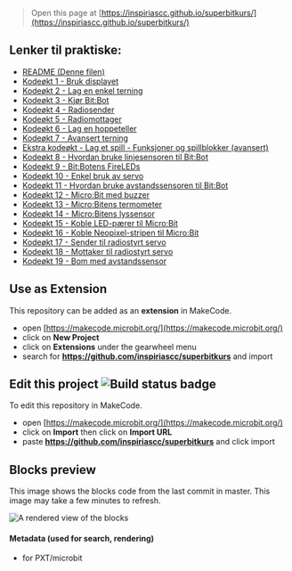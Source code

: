 
> Open this page at [https://inspiriascc.github.io/superbitkurs/](https://inspiriascc.github.io/superbitkurs/)

## Lenker til praktiske:
* [README (Denne filen)](https://makecode.microbit.org/#tutorial:github:InspiriaSCC/superbitkurs/README)
* [Kodeøkt 1 - Bruk displayet](https://makecode.microbit.org/#tutorial:github:InspiriaSCC/superbitkurs/tutorial001)
* [Kodeøkt 2 - Lag en enkel terning](https://makecode.microbit.org/#tutorial:github:InspiriaSCC/superbitkurs/tutorial002)
* [Kodeøkt 3 - Kjør Bit:Bot](https://makecode.microbit.org/#tutorial:github:InspiriaSCC/superbitkurs/tutorial007)
* [Kodeøkt 4 - Radiosender](https://makecode.microbit.org/#tutorial:github:InspiriaSCC/superbitkurs/tutorial010)
* [Kodeøkt 5 - Radiomottager](https://makecode.microbit.org/#tutorial:github:InspiriaSCC/superbitkurs/tutorial011)
* [Kodeøkt 6 - Lag en hoppeteller](https://makecode.microbit.org/#tutorial:github:InspiriaSCC/superbitkurs/tutorial003)
* [Kodeøkt 7 - Avansert terning](https://makecode.microbit.org/#tutorial:github:InspiriaSCC/superbitkurs/tutorial020)
* [Ekstra kodeøkt - Lag et spill - Funksjoner og spillblokker (avansert)](https://makecode.microbit.org/#tutorial:github:InspiriaSCC/superbitkurs/tutorial004)
* [Kodeøkt 8 - Hvordan bruke linjesensoren til Bit:Bot](https://makecode.microbit.org/#tutorial:github:InspiriaSCC/superbitkurs/tutorial009)
* [Kodeøkt 9 - Bit:Botens FireLEDs](https://makecode.microbit.org/#tutorial:github:InspiriaSCC/superbitkurs/tutorial019)
* [Kodeøkt 10 - Enkel bruk av servo](https://makecode.microbit.org/#tutorial:github:InspiriaSCC/superbitkurs/tutorial012)
* [Kodeøkt 11 - Hvordan bruke avstandssensoren til Bit:Bot](https://makecode.microbit.org/#tutorial:github:InspiriaSCC/superbitkurs/tutorial008)
* [Kodeøkt 12 - Micro:Bit med buzzer](https://makecode.microbit.org/#tutorial:github:InspiriaSCC/superbitkurs/tutorial016)
* [Kodeøkt 13 - Micro:Bitens termometer](https://makecode.microbit.org/#tutorial:github:InspiriaSCC/superbitkurs/tutorial017)
* [Kodeøkt 14 - Micro:Bitens lyssensor](https://makecode.microbit.org/#tutorial:github:InspiriaSCC/superbitkurs/tutorial018)
* [Kodeøkt 15 - Koble LED-pærer til Micro:Bit](https://makecode.microbit.org/#tutorial:github:InspiriaSCC/superbitkurs/tutorial005)
* [Kodeøkt 16 - Koble Neopixel-stripen til Micro:Bit](https://makecode.microbit.org/#tutorial:github:InspiriaSCC/superbitkurs/tutorial006)
* [Kodeøkt 17 - Sender til radiostyrt servo](https://makecode.microbit.org/#tutorial:github:InspiriaSCC/superbitkurs/tutorial013)
* [Kodeøkt 18 - Mottaker til radiostyrt servo](https://makecode.microbit.org/#tutorial:github:InspiriaSCC/superbitkurs/tutorial014)
* [Kodeøkt 19 - Bom med avstandssensor](https://makecode.microbit.org/#tutorial:github:InspiriaSCC/superbitkurs/tutorial015)

## Use as Extension

This repository can be added as an **extension** in MakeCode.

* open [https://makecode.microbit.org/](https://makecode.microbit.org/)
* click on **New Project**
* click on **Extensions** under the gearwheel menu
* search for **https://github.com/inspiriascc/superbitkurs** and import

## Edit this project ![Build status badge](https://github.com/inspiriascc/superbitkurs/workflows/MakeCode/badge.svg)

To edit this repository in MakeCode.

* open [https://makecode.microbit.org/](https://makecode.microbit.org/)
* click on **Import** then click on **Import URL**
* paste **https://github.com/inspiriascc/superbitkurs** and click import

## Blocks preview

This image shows the blocks code from the last commit in master.
This image may take a few minutes to refresh.

![A rendered view of the blocks](https://github.com/inspiriascc/superbitkurs/raw/master/.github/makecode/blocks.png)

#### Metadata (used for search, rendering)

* for PXT/microbit
<script src="https://makecode.com/gh-pages-embed.js"></script><script>makeCodeRender("{{ site.makecode.home_url }}", "{{ site.github.owner_name }}/{{ site.github.repository_name }}");</script>
